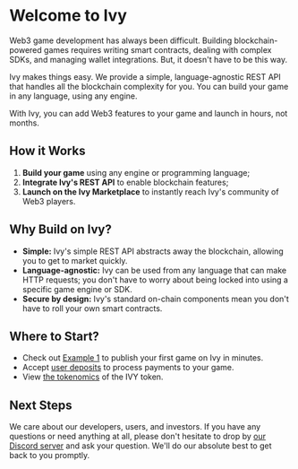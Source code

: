 # Welcome to Ivy

Web3 game development has always been difficult. Building blockchain-powered games requires writing smart contracts, dealing with complex SDKs, and managing wallet integrations. But, it doesn't have to be this way.

Ivy makes things easy. We provide a simple, language-agnostic REST API that handles all the blockchain complexity for you. You can build your game in any language, using any engine.

With Ivy, you can add Web3 features to your game and launch in hours, not months.

## How it Works

1. **Build your game** using any engine or programming language;
2. **Integrate Ivy's REST API** to enable blockchain features;
3. **Launch on the Ivy Marketplace** to instantly reach Ivy's community of Web3 players.

## Why Build on Ivy?

- **Simple:** Ivy's simple REST API abstracts away the blockchain, allowing you to get to market quickly.
- **Language-agnostic:** Ivy can be used from any language that can make HTTP requests; you don't have to worry about being locked into using a specific game engine or SDK.
- **Secure by design:** Ivy's standard on-chain components mean you don't have to roll your own smart contracts.

## Where to Start?

- Check out [Example 1](./example-1-cat.md) to publish your first game on Ivy in minutes.
- Accept [user deposits](./deposits.md) to process payments to your game.
- View [the tokenomics](./token.md) of the IVY token.

## Next Steps

We care about our developers, users, and investors. If you have any questions or need anything at all, please don't hesitate to drop by [our Discord server](https://discord.gg/mzxNdTCesh) and ask your question. We'll do our absolute best to get back to you promptly.
